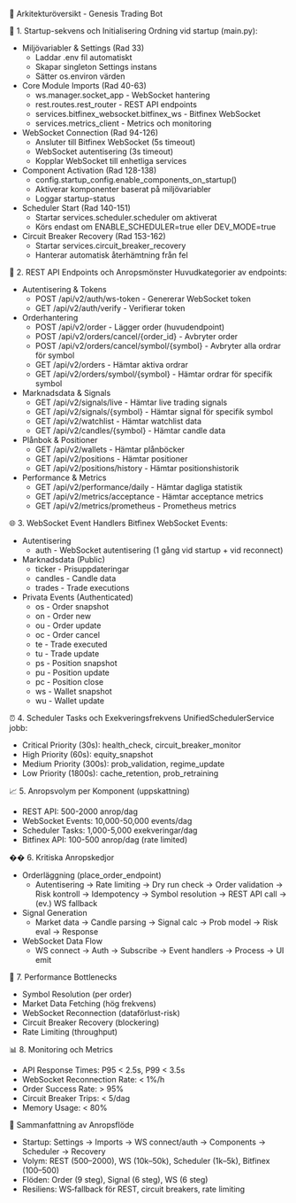 📘 Arkitekturöversikt - Genesis Trading Bot

🚀 1. Startup-sekvens och Initialisering
Ordning vid startup (main.py):
- Miljövariabler & Settings (Rad 33)
  - Laddar .env fil automatiskt
  - Skapar singleton Settings instans
  - Sätter os.environ värden
- Core Module Imports (Rad 40-63)
  - ws.manager.socket_app - WebSocket hantering
  - rest.routes.rest_router - REST API endpoints
  - services.bitfinex_websocket.bitfinex_ws - Bitfinex WebSocket
  - services.metrics_client - Metrics och monitoring
- WebSocket Connection (Rad 94-126)
  - Ansluter till Bitfinex WebSocket (5s timeout)
  - WebSocket autentisering (3s timeout)
  - Kopplar WebSocket till enhetliga services
- Component Activation (Rad 128-138)
  - config.startup_config.enable_components_on_startup()
  - Aktiverar komponenter baserat på miljövariabler
  - Loggar startup-status
- Scheduler Start (Rad 140-151)
  - Startar services.scheduler.scheduler om aktiverat
  - Körs endast om ENABLE_SCHEDULER=true eller DEV_MODE=true
- Circuit Breaker Recovery (Rad 153-162)
  - Startar services.circuit_breaker_recovery
  - Hanterar automatisk återhämtning från fel

🔄 2. REST API Endpoints och Anropsmönster
Huvudkategorier av endpoints:
- Autentisering & Tokens
  - POST /api/v2/auth/ws-token - Genererar WebSocket token
  - GET /api/v2/auth/verify - Verifierar token
- Orderhantering
  - POST /api/v2/order - Lägger order (huvudendpoint)
  - POST /api/v2/orders/cancel/{order_id} - Avbryter order
  - POST /api/v2/orders/cancel/symbol/{symbol} - Avbryter alla ordrar för symbol
  - GET /api/v2/orders - Hämtar aktiva ordrar
  - GET /api/v2/orders/symbol/{symbol} - Hämtar ordrar för specifik symbol
- Marknadsdata & Signals
  - GET /api/v2/signals/live - Hämtar live trading signals
  - GET /api/v2/signals/{symbol} - Hämtar signal för specifik symbol
  - GET /api/v2/watchlist - Hämtar watchlist data
  - GET /api/v2/candles/{symbol} - Hämtar candle data
- Plånbok & Positioner
  - GET /api/v2/wallets - Hämtar plånböcker
  - GET /api/v2/positions - Hämtar positioner
  - GET /api/v2/positions/history - Hämtar positionshistorik
- Performance & Metrics
  - GET /api/v2/performance/daily - Hämtar dagliga statistik
  - GET /api/v2/metrics/acceptance - Hämtar acceptance metrics
  - GET /api/v2/metrics/prometheus - Prometheus metrics

🌐 3. WebSocket Event Handlers
Bitfinex WebSocket Events:
- Autentisering
  - auth - WebSocket autentisering (1 gång vid startup + vid reconnect)
- Marknadsdata (Public)
  - ticker - Prisuppdateringar
  - candles - Candle data
  - trades - Trade executions
- Privata Events (Authenticated)
  - os - Order snapshot
  - on - Order new
  - ou - Order update
  - oc - Order cancel
  - te - Trade executed
  - tu - Trade update
  - ps - Position snapshot
  - pu - Position update
  - pc - Position close
  - ws - Wallet snapshot
  - wu - Wallet update

⏰ 4. Scheduler Tasks och Exekveringsfrekvens
UnifiedSchedulerService jobb:
- Critical Priority (30s): health_check, circuit_breaker_monitor
- High Priority (60s): equity_snapshot
- Medium Priority (300s): prob_validation, regime_update
- Low Priority (1800s): cache_retention, prob_retraining

📈 5. Anropsvolym per Komponent (uppskattning)
- REST API: 500-2000 anrop/dag
- WebSocket Events: 10,000-50,000 events/dag
- Scheduler Tasks: 1,000-5,000 exekveringar/dag
- Bitfinex API: 100-500 anrop/dag (rate limited)

�� 6. Kritiska Anropskedjor
- Orderläggning (place_order_endpoint)
  - Autentisering → Rate limiting → Dry run check → Order validation → Risk kontroll → Idempotency → Symbol resolution → REST API call → (ev.) WS fallback
- Signal Generation
  - Market data → Candle parsing → Signal calc → Prob model → Risk eval → Response
- WebSocket Data Flow
  - WS connect → Auth → Subscribe → Event handlers → Process → UI emit

🎯 7. Performance Bottlenecks
- Symbol Resolution (per order)
- Market Data Fetching (hög frekvens)
- WebSocket Reconnection (dataförlust-risk)
- Circuit Breaker Recovery (blockering)
- Rate Limiting (throughput)

📊 8. Monitoring och Metrics
- API Response Times: P95 < 2.5s, P99 < 3.5s
- WebSocket Reconnection Rate: < 1%/h
- Order Success Rate: > 95%
- Circuit Breaker Trips: < 5/dag
- Memory Usage: < 80%

📎 Sammanfattning av Anropsflöde
- Startup: Settings → Imports → WS connect/auth → Components → Scheduler → Recovery
- Volym: REST (500–2000), WS (10k–50k), Scheduler (1k–5k), Bitfinex (100–500)
- Flöden: Order (9 steg), Signal (6 steg), WS (6 steg)
- Resiliens: WS‑fallback för REST, circuit breakers, rate limiting
